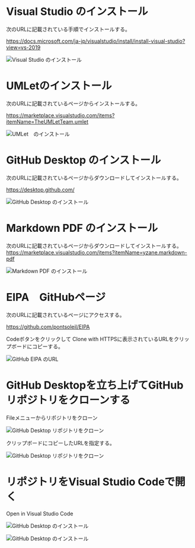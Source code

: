 # Visual Studio のインストール
次のURLに記載されている手順でインストールする。

https://docs.microsoft.com/ja-jp/visualstudio/install/install-visual-studio?view=vs-2019

![Visual Studio のインストール](図/図1.png)

# UMLetのインストール
次のURLに記載されているページからインストールする。

https://marketplace.visualstudio.com/items?itemName=TheUMLetTeam.umlet

![UMLet　のインストール](図/図3.png)

# GitHub Desktop のインストール
次のURLに記載されているページからダウンロードしてインストールする。

https://desktop.github.com/

![GitHub Desktop のインストール](図/図2.png)

# Markdown PDF のインストール
次のURLに記載されているページからダウンロードしてインストールする。
https://marketplace.visualstudio.com/items?itemName=yzane.markdown-pdf

![Markdown PDF のインストール](図/図13.png)

# EIPA　GitHubページ
次のURLに記載されているページにアクセスする。

https://github.com/pontsoleil/EIPA

Codeボタンをクリックして Clone with HTTPSに表示されているURLをクリップボードにコピーする。

![GitHub EIPA のURL](図/図7.png)

# GitHub Desktopを立ち上げてGitHubリポジトリをクローンする
Fileメニューからリポジトリをクローン

![GitHub Desktop リポジトリをクローン](図/図11.png)

クリップボードにコピーしたURLを指定する。

![GitHub Desktop リポジトリをクローン](図/図8.png)

# リポジトリをVisual Studio Codeで開く
Open in Visual Studio Code

![GitHub Desktop のインストール](図/図12.png)

![GitHub Desktop のインストール](図/図10.png)

